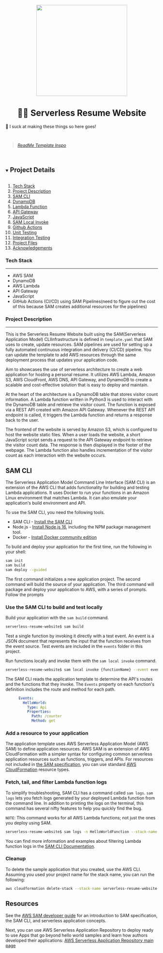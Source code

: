 
<p align="center">
  <img src="path/to/image.png" width="300" />
  <h1 align="center"><b> 👨‍💻 Serverless Resume Website </b></h1>
💭 I suck at making these things so here goes!
</p>

<br>

<blockquote>
   <cite>  <a href="https://github.com/digitalden3/serverless-website-backend" target="_blank">ReadMe Template Inspo</a>
  
</blockquote>

<br>

<details open="open">
  <summary><h2 style="display: inline-block">Project Details</h2></summary>
  <ol>
    <li><a href="#tech-stack">Tech Stack</a>
    </li>
    <li><a href="#project-description">Project Description</a></li>
    <li><a href="#sam-cli">SAM CLI</a></li>    
    <li><a href="#dynamodb">DynamoDB</a></li>
    <li><a href="#lambda-function">Lambda Function</a></li>
    <li><a href="#api-gateway">API Gateway</a></li>
    <li><a href="#javascript">JavaScript</a></li>
    <li><a href="#sam-local-invoke">SAM Local Invoke</a></li>
    <li><a href="#github-actions">Github Actions</a></li>
    <li><a href="#unit-testing">Unit Testing</a></li>
    <li><a href="#integration-testing">Integration Testing</a></li>
    <li><a href="#project-files">Project Files</a></li>
    <li><a href="#acknowledgements">Acknowledgements</a></li>
  </ol>
</details>



### Tech Stack
------------------
- AWS SAM
- DynamoDB
- AWS Lambda
- API Gateway
- JavaScript
- GitHub Actions (CI/CD) using SAM Pipelines(need to figure out the cost of this because SAM creates additional resources for the pipelines)


### Project Description
-----------------
This is the Serverless Resume Website built using the SAM(Serverless Application Model) CLIInfrastructure is defined in `template.yaml` that SAM uses to create, update resources. SAM pipelines are used for setting up a fully automated continuous integration and delivery (CI/CD) pipeline.  You can update the template to add AWS resources through the same deployment process that updates your application code.

Aim to showcases the use of serverless architecture to create a web application for hosting a personal resume. It utilizes AWS Lambda, Amazon S3, AWS CloudFront, AWS DNS, API Gateway, and DynamoDB to create a scalable and cost-effective solution that is easy to deploy and maintain.

At the heart of the architecture is a DynamoDB table that stores visitor count information. A Lambda function written in Python3 is used to interact with the DynamoDB table and retrieve the visitor count. The function is exposed via a REST API created with Amazon API Gateway. Whenever the REST API endpoint is called, it triggers the Lambda function and returns a response back to the user.

The frontend of the website is served by Amazon S3, which is configured to host the website static files. When a user loads the website, a short JavaScript script sends a request to the API Gateway endpoint to retrieve the visitor count data. The response is then displayed in the footer of the webpage. The Lambda function also handles incrementation of the visitor count as each interaction with the website occurs.



## SAM CLI

The Serverless Application Model Command Line Interface (SAM CLI) is an extension of the AWS CLI that adds functionality for building and testing Lambda applications. It uses Docker to run your functions in an Amazon Linux environment that matches Lambda. It can also emulate your application's build environment and API.

To use the SAM CLI, you need the following tools.

* SAM CLI - [Install the SAM CLI](https://docs.aws.amazon.com/serverless-application-model/latest/developerguide/serverless-sam-cli-install.html)
* Node.js - [Install Node.js 16](https://nodejs.org/en/), including the NPM package management tool.
* Docker - [Install Docker community edition](https://hub.docker.com/search/?type=edition&offering=community)

To build and deploy your application for the first time, run the following in your shell:

```bash
sam init
sam build
sam deploy --guided
```

The first command initializes a new application project. The second command will build the source of your application. The third command will package and deploy your application to AWS, with a series of prompts. Follow the prompts


### **Use the SAM CLI to build and test locally**

Build your application with the `sam build` command.

```bash
serverless-resume-website$ sam build
```

Test a single function by invoking it directly with a test event. An event is a JSON document that represents the input that the function receives from the event source. Test events are included in the `events` folder in this project.

Run functions locally and invoke them with the `sam local invoke` command.

```bash
serverless-resume-website$ sam local invoke {functionName} --event events/event.json
```

The SAM CLI reads the application template to determine the API's routes and the functions that they invoke. The `Events` property on each function's definition includes the route and method for each path.

```yaml
      Events:
        HelloWorld:
          Type: Api
          Properties:
            Path: /counter
            Method: get
```

### **Add a resource to your application**
The application template uses AWS Serverless Application Model (AWS SAM) to define application resources. AWS SAM is an extension of AWS CloudFormation with a simpler syntax for configuring common serverless application resources such as functions, triggers, and APIs. For resources not included in [the SAM specification](https://github.com/awslabs/serverless-application-model/blob/master/versions/2016-10-31.md), you can use standard [AWS CloudFormation](https://docs.aws.amazon.com/AWSCloudFormation/latest/UserGuide/aws-template-resource-type-ref.html) resource types.

### **Fetch, tail, and filter Lambda function logs**

To simplify troubleshooting, SAM CLI has a command called `sam logs`. `sam logs` lets you fetch logs generated by your deployed Lambda function from the command line. In addition to printing the logs on the terminal, this command has several nifty features to help you quickly find the bug.

`NOTE`: This command works for all AWS Lambda functions; not just the ones you deploy using SAM.

```bash
serverless-resume-website$ sam logs -n HelloWorldFunction --stack-name serverless-resume-website --tail
```

You can find more information and examples about filtering Lambda function logs in the [SAM CLI Documentation](https://docs.aws.amazon.com/serverless-application-model/latest/developerguide/serverless-sam-cli-logging.html).


### **Cleanup**

To delete the sample application that you created, use the AWS CLI. Assuming you used your project name for the stack name, you can run the following:

```bash
aws cloudformation delete-stack --stack-name serverless-resume-website
```

## Resources

See the [AWS SAM developer guide](https://docs.aws.amazon.com/serverless-application-model/latest/developerguide/what-is-sam.html) for an introduction to SAM specification, the SAM CLI, and serverless application concepts.

Next, you can use AWS Serverless Application Repository to deploy ready to use Apps that go beyond hello world samples and learn how authors developed their applications: [AWS Serverless Application Repository main page](https://aws.amazon.com/serverless/serverlessrepo/)
